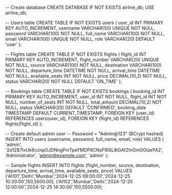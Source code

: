-- Create database
CREATE DATABASE IF NOT EXISTS airline_db;
USE airline_db;

-- Users table
CREATE TABLE IF NOT EXISTS users (
user_id     INT PRIMARY KEY AUTO_INCREMENT,
username    VARCHAR(50) UNIQUE NOT NULL,
password    VARCHAR(100) NOT NULL,
full_name   VARCHAR(100) NOT NULL,
email       VARCHAR(100) UNIQUE NOT NULL,
role        VARCHAR(20) DEFAULT 'user'
);

-- Flights table
CREATE TABLE IF NOT EXISTS flights (
flight_id       INT PRIMARY KEY AUTO_INCREMENT,
flight_number   VARCHAR(20) UNIQUE NOT NULL,
source          VARCHAR(100) NOT NULL,
destination     VARCHAR(100) NOT NULL,
departure_time  DATETIME NOT NULL,
arrival_time    DATETIME NOT NULL,
available_seats INT NOT NULL,
price           DECIMAL(10,2) NOT NULL,
status          VARCHAR(20) NOT NULL DEFAULT 'ON_TIME'
);

-- Bookings table
CREATE TABLE IF NOT EXISTS bookings (
booking_id      INT PRIMARY KEY AUTO_INCREMENT,
user_id         INT NOT NULL,
flight_id       INT NOT NULL,
number_of_seats INT NOT NULL,
total_amount    DECIMAL(10,2) NOT NULL,
status          VARCHAR(20) DEFAULT 'CONFIRMED',
booking_date    TIMESTAMP DEFAULT CURRENT_TIMESTAMP,
FOREIGN KEY (user_id)  REFERENCES users(user_id),
FOREIGN KEY (flight_id) REFERENCES flights(flight_id)
);

-- Create default admin user
-- Password = "Admin@123" (BCrypt hashed)
INSERT INTO users (username, password, full_name, email, role)
VALUES (
'admin',
'$2a$12$7IxUk8cznpOJDNngPniTpeYMDP8CNsFRiSL8iGAfZtnOm0GtzeYA2',
'Administrator',
'admin@example.com',
'admin'
);

-- Sample flights
INSERT INTO flights (flight_number, source, destination, departure_time, arrival_time, available_seats, price)
VALUES
('AI101','Delhi','Mumbai','2024-12-25 08:00:00','2024-12-25 10:30:00',150,5500.00),
('AI102','Mumbai','Delhi','2024-12-25 12:00:00','2024-12-25 14:30:00',150,5500.00);
